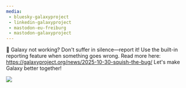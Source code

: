 ```yaml
---
media:
 - bluesky-galaxyproject
 - linkedin-galaxyproject
 - mastodon-eu-freiburg
 - mastodon-galaxyproject
---
```

🐛 Galaxy not working? Don't suffer in silence—report it! Use the built-in reporting feature when something goes wrong. Read more here: https://galaxyproject.org/news/2025-10-30-squish-the-bug/ Let's make Galaxy better together! 

![](https://galaxyproject.org/assets/static/squish-it.cbab2cf.26a91ce98d88ec66af0e0fd3534f0b09.png)
